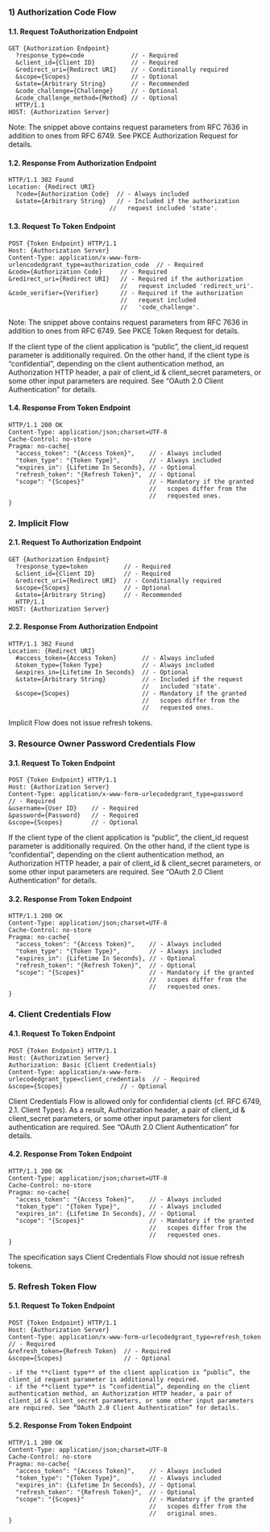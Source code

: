 ### 1) Authorization Code Flow
#### 1.1. Request ToAuthorization Endpoint
```
GET {Authorization Endpoint}
  ?response_type=code             // - Required
  &client_id={Client ID}          // - Required
  &redirect_uri={Redirect URI}    // - Conditionally required
  &scope={Scopes}                 // - Optional
  &state={Arbitrary String}       // - Recommended
  &code_challenge={Challenge}     // - Optional
  &code_challenge_method={Method} // - Optional
  HTTP/1.1
HOST: {Authorization Server}
```

Note: The snippet above contains request parameters from RFC 7636 in addition to ones from RFC 6749. 
See PKCE Authorization Request for details.

#### 1.2. Response From Authorization Endpoint
```
HTTP/1.1 302 Found
Location: {Redirect URI}
  ?code={Authorization Code}  // - Always included
  &state={Arbitrary String}   // - Included if the authorization
                            //   request included 'state'.
```

#### 1.3. Request To Token Endpoint
```
POST {Token Endpoint} HTTP/1.1
Host: {Authorization Server}
Content-Type: application/x-www-form-urlencodedgrant_type=authorization_code  // - Required
&code={Authorization Code}     // - Required
&redirect_uri={Redirect URI}   // - Required if the authorization
                               //   request included 'redirect_uri'.
&code_verifier={Verifier}      // - Required if the authorization
                               //   request included
                               //   'code_challenge'.
```


Note: The snippet above contains request parameters from RFC 7636 in addition to ones from RFC 6749.
See PKCE Token Request for details.

If the client type of the client application is “public”, the client_id request parameter is additionally required. 
On the other hand, if the client type is “confidential”, depending on the client authentication method, an 
Authorization HTTP header, a pair of client_id & client_secret parameters, or some other input parameters are 
required. See “OAuth 2.0 Client Authentication” for details.

#### 1.4. Response From Token Endpoint
```
HTTP/1.1 200 OK
Content-Type: application/json;charset=UTF-8
Cache-Control: no-store
Pragma: no-cache{
  "access_token": "{Access Token}",    // - Always included
  "token_type": "{Token Type}",        // - Always included
  "expires_in": {Lifetime In Seconds}, // - Optional
  "refresh_token": "{Refresh Token}",  // - Optional
  "scope": "{Scopes}"                  // - Mandatory if the granted
                                       //   scopes differ from the
                                       //   requested ones.
}
```

### 2. Implicit Flow
#### 2.1. Request To Authorization Endpoint
```
GET {Authorization Endpoint}
  ?response_type=token          // - Required
  &client_id={Client ID}        // - Required
  &redirect_uri={Redirect URI}  // - Conditionally required
  &scope={Scopes}               // - Optional
  &state={Arbitrary String}     // - Recommended
  HTTP/1.1
HOST: {Authorization Server}
```

#### 2.2. Response From Authorization Endpoint
```
HTTP/1.1 302 Found
Location: {Redirect URI}
  #access_token={Access Token}       // - Always included
  &token_type={Token Type}           // - Always included
  &expires_in={Lifetime In Seconds}  // - Optional
  &state={Arbitrary String}          // - Included if the request
                                     //   included 'state'.
  &scope={Scopes}                    // - Mandatory if the granted
                                     //   scopes differ from the
                                     //   requested ones.
```

Implicit Flow does not issue refresh tokens.

### 3. Resource Owner Password Credentials Flow

#### 3.1. Request To Token Endpoint
```
POST {Token Endpoint} HTTP/1.1
Host: {Authorization Server}
Content-Type: application/x-www-form-urlecodedgrant_type=password    // - Required
&username={User ID}    // - Required
&password={Password}   // - Required
&scope={Scopes}        // - Optional
```
If the client type of the client application is “public”, the client_id request parameter is additionally required. 
On the other hand, if the client type is “confidential”, depending on the client authentication method, 
an Authorization HTTP header, a pair of client_id & client_secret parameters, or some other input parameters 
are required. See “OAuth 2.0 Client Authentication” for details.

#### 3.2. Response From Token Endpoint
```
HTTP/1.1 200 OK
Content-Type: application/json;charset=UTF-8
Cache-Control: no-store
Pragma: no-cache{
  "access_token": "{Access Token}",    // - Always included
  "token_type": "{Token Type}",        // - Always included
  "expires_in": {Lifetime In Seconds}, // - Optional
  "refresh_token": "{Refresh Token}",  // - Optional
  "scope": "{Scopes}"                  // - Mandatory if the granted
                                       //   scopes differ from the
                                       //   requested ones.
}
```

### 4. Client Credentials Flow

#### 4.1. Request To Token Endpoint
```
POST {Token Endpoint} HTTP/1.1
Host: {Authorization Server}
Authorization: Basic {Client Credentials}
Content-Type: application/x-www-form-urlecodedgrant_type=client_credentials  // - Required
&scope={Scopes}                // - Optional
```

Client Credentials Flow is allowed only for confidential clients (cf. RFC 6749, 2.1. Client Types). 
As a result, Authorization header, a pair of client_id & client_secret parameters, or some other 
input parameters for client authentication are required. See “OAuth 2.0 Client Authentication” for details.

#### 4.2. Response From Token Endpoint
```
HTTP/1.1 200 OK
Content-Type: application/json;charset=UTF-8
Cache-Control: no-store
Pragma: no-cache{
  "access_token": "{Access Token}",    // - Always included
  "token_type": "{Token Type}",        // - Always included
  "expires_in": {Lifetime In Seconds}, // - Optional
  "scope": "{Scopes}"                  // - Mandatory if the granted
                                       //   scopes differ from the
                                       //   requested ones.
}
```

The specification says Client Credentials Flow should not issue refresh tokens.

### 5. Refresh Token Flow

#### 5.1. Request To Token Endpoint
```
POST {Token Endpoint} HTTP/1.1
Host: {Authorization Server}
Content-Type: application/x-www-form-urlecodedgrant_type=refresh_token        // - Required
&refresh_token={Refresh Token}  // - Required
&scope={Scopes}                 // - Optional

- if the **client type** of the client application is “public”, the client_id request parameter is additionally required. 
- if the **client type** is “confidential”, depending on the client authentication method, an Authorization HTTP header, a pair of client_id & client_secret parameters, or some other input parameters are required. See “OAuth 2.0 Client Authentication” for details.
```

#### 5.2. Response From Token Endpoint

```
HTTP/1.1 200 OK
Content-Type: application/json;charset=UTF-8
Cache-Control: no-store
Pragma: no-cache{
  "access_token": "{Access Token}",    // - Always included
  "token_type": "{Token Type}",        // - Always included
  "expires_in": {Lifetime In Seconds}, // - Optional
  "refresh_token": "{Refresh Token}",  // - Optional
  "scope": "{Scopes}"                  // - Mandatory if the granted
                                       //   scopes differ from the
                                       //   original ones.
}
```
